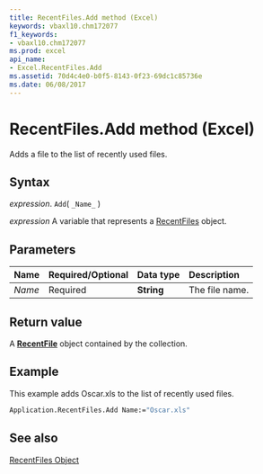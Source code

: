 ```yaml
---
title: RecentFiles.Add method (Excel)
keywords: vbaxl10.chm172077
f1_keywords:
- vbaxl10.chm172077
ms.prod: excel
api_name:
- Excel.RecentFiles.Add
ms.assetid: 70d4c4e0-b0f5-8143-0f23-69dc1c85736e
ms.date: 06/08/2017
---
```



# RecentFiles.Add method (Excel)

Adds a file to the list of recently used files.


## Syntax

 _expression_. `Add`( `_Name_` )

 _expression_ A variable that represents a [RecentFiles](Excel.RecentFiles.md) object.


## Parameters



|Name|Required/Optional|Data type|Description|
|:-----|:-----|:-----|:-----|
| _Name_|Required| **String**|The file name.|

## Return value

A  **[RecentFile](Excel.RecentFile.md)** object contained by the collection.


## Example

This example adds Oscar.xls to the list of recently used files.


```vb
Application.RecentFiles.Add Name:="Oscar.xls"
```


## See also


[RecentFiles Object](Excel.RecentFiles.md)

